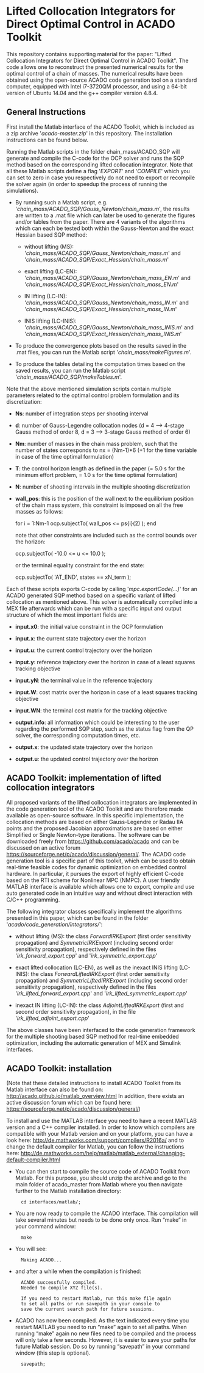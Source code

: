 # Lifted Collocation Integrators for Direct Optimal Control in ACADO Toolkit

This repository contains supporting material for the paper: "Lifted Collocation Integrators for Direct Optimal Control in ACADO Toolkit".
The code allows one to reconstruct the presented numerical results for the optimal control of a chain of masses. The numerical results have been obtained using the open-source ACADO code generation tool on a standard computer, equipped with Intel i7-3720QM processor, and using a 64-bit version of Ubuntu 14.04 and the g++ compiler version 4.8.4.


## General Instructions

First install the Matlab interface of the ACADO Toolkit, which is included as a zip archive '*acado-master.zip*' in this repository. The installation instructions can be found below.

Running the Matlab scripts in the folder chain_mass/ACADO_SQP will generate and compile the C-code for the OCP solver and runs the SQP method based on the corresponding lifted collocation integrator. Note that all these Matlab scripts define a flag '*EXPORT*' and '*COMPILE*' which you can set to zero in case you respectively do not need to export or recompile the solver again (in order to speedup the process of running the simulations).

- By running such a Matlab script, e.g. '*chain_mass/ACADO_SQP/Gauss_Newton/chain_mass.m*', the results are written to a .mat file which can later be used to generate the figures and/or tables from the paper. There are 4 variants of the algorithms which can each be tested both within the Gauss-Newton and the exact Hessian based SQP method:

  - without lifting (MS): '*chain_mass/ACADO_SQP/Gauss_Newton/chain_mass.m*' and '*chain_mass/ACADO_SQP/Exact_Hessian/chain_mass.m*'

  - exact lifting (LC-EN): '*chain_mass/ACADO_SQP/Gauss_Newton/chain_mass_EN.m*' and '*chain_mass/ACADO_SQP/Exact_Hessian/chain_mass_EN.m*'

  - IN lifting (LC-IN): '*chain_mass/ACADO_SQP/Gauss_Newton/chain_mass_IN.m*' and '*chain_mass/ACADO_SQP/Exact_Hessian/chain_mass_IN.m*'

  - INIS lifting (LC-INIS): '*chain_mass/ACADO_SQP/Gauss_Newton/chain_mass_INIS.m*' and '*chain_mass/ACADO_SQP/Exact_Hessian/chain_mass_INIS.m*'
				
- To produce the convergence plots based on the results saved in the .mat files, you can run the Matlab script '*chain_mass/makeFigures.m*'. 

- To produce the tables detailing the computation times based on the saved results, you can run the Matlab script '*chain_mass/ACADO_SQP/makeTables.m*'.


Note that the above mentioned simulation scripts contain multiple parameters related to the optimal control problem formulation and its discretization:

   - **Ns**: number of integration steps per shooting interval
   - **d**: number of Gauss-Legendre collocation nodes (d = 4 --> 4-stage Gauss method of order 8, d = 3 --> 3-stage Gauss method of order 6)
   - **Nm**: number of masses in the chain mass problem, such that the number of states corresponds to nx = (Nm-1)*6  (+1 for the time variable in case of the time optimal formulation)
   - **T**: the control horizon length as defined in the paper (= 5.0 s for the minimum effort problem, = 1.0 s for the time optimal formulation)
   - **N**: number of shooting intervals in the multiple shooting discretization
   - **wall_pos**: this is the position of the wall next to the equilibrium position of the chain mass system, this constraint is imposed on all the free masses as follows:

		for i = 1:Nm-1
			ocp.subjectTo( wall_pos <= ps{i}(2) );
		end

     note that other constraints are included such as the control bounds over the horizon:

		ocp.subjectTo( -10.0 <= u <= 10.0 );

     or the terminal equality constraint for the end state:

		ocp.subjectTo( 'AT_END', states == xN_term );

Each of these scripts exports C-code by calling '*mpc.exportCode(...)*' for an ACADO generated SQP method based on a specific variant of lifted collocation as mentioned above.
This solver is automatically compiled into a MEX file afterwards which can be run with a specific input and output structure of which the most important fields are:

   - **input.x0**: the initial value constraint in the OCP formulation
   - **input.x**: the current state trajectory over the horizon
   - **input.u**: the current control trajectory over the horizon
   - **input.y**: reference trajectory over the horizon in case of a least squares tracking objective
   - **input.yN**: the terminal value in the reference trajectory
   - **input.W**: cost matrix over the horizon in case of a least squares tracking objective
   - **input.WN**: the terminal cost matrix for the tracking objective

   - **output.info**: all information which could be interesting to the user regarding the performed SQP step, such as the status flag from the QP solver, the corresponding computation times, etc.
   - **output.x**: the updated state trajectory over the horizon
   - **output.u**: the updated control trajectory over the horizon


## ACADO Toolkit: implementation of lifted collocation integrators

All proposed variants of the lifted collocation integrators are implemented in the code generation tool of the ACADO Toolkit and are therefore made available as open-source software.
In this specific implementation, the collocation methods are based on either Gauss-Legendre or Radau IIA points and the proposed Jacobian approximations are based on either Simplified 
or Single Newton-type iterations. The software can be downloaded freely from https://github.com/acado/acado and can be discussed on an active forum https://sourceforge.net/p/acado/discussion/general/.
The ACADO code generation tool is a specific part of this toolkit, which can be used to obtain real-time feasible codes for dynamic optimization on embedded control hardware. 
In particular, it pursues the export of highly efficient C-code based on the RTI scheme for Nonlinear MPC (NMPC). A user friendly MATLAB interface is available which allows one to export, 
compile and use auto generated code in an intuitive way and without direct interaction with C/C++ programming. 

The following integrator classes specifically implement the algorithms presented in this paper, which can be found in the folder '*acado/code_generation/integrators/*':

   - without lifting (MS): 
	the class *ForwardIRKExport* (first order sensitivity propagation) and *SymmetricIRKExport* (including second order sensitivity propagation), 
	respectively defined in the files '*irk_forward_export.cpp*' and '*irk_symmetric_export.cpp*'

   - exact lifted collocation (LC-EN), as well as the inexact INIS lifting (LC-INIS): 
	the class *ForwardLiftedIRKExport* (first order sensitivity propagation) and *SymmetricLiftedIRKExport* (including second order sensitivity propagation), 
	respectively defined in the files '*irk_lifted_forward_export.cpp*' and '*irk_lifted_symmetric_export.cpp*'

   - inexact IN lifting (LC-IN): 
	the class *AdjointLiftedIRKExport* (first and second order sensitivity propagation), in the file '*irk_lifted_adjoint_export.cpp*'

The above classes have been interfaced to the code generation framework for the multiple shooting based SQP method for real-time embedded optimization, including the automatic generation of MEX and Simulink interfaces.

## ACADO Toolkit: installation

(Note that these detailed instructions to install ACADO Toolkit from its Matlab interface can also be found on: http://acado.github.io/matlab_overview.html In addition, there exists an active discussion forum which can be found here: https://sourceforge.net/p/acado/discussion/general/)


To install and use the MATLAB interface you need to have a recent MATLAB version and a C++ compiler installed.
In order to know which compilers are compatible with your Matlab version and on your platform, you can have a look here: http://de.mathworks.com/support/compilers/R2016a/
and to change the default compiler for Matlab, you can follow the instructions here: http://de.mathworks.com/help/matlab/matlab_external/changing-default-compiler.html

- You can then start to compile the source code of ACADO Toolkit from Matlab. For this purpose, you should unzip the archive and go to the main folder of acado_master from Matlab where you then navigate further to the Matlab installation directory:

		cd interfaces/matlab/;

- You are now ready to compile the ACADO interface. This compilation will take several minutes but needs to be done only once. Run “make” in your command window:

		make

- You will see:

		Making ACADO...

- and after a while when the compilation is finished:

		ACADO successfully compiled.
		Needed to compile XYZ file(s).

		If you need to restart Matlab, run this make file again
		to set all paths or run savepath in your console to
		save the current search path for future sessions.

- ACADO has now been compiled. As the text indicated every time you restart MATLAB you need to run “make” again to set all paths. When running “make” again no new files need to be compiled and the process will only take a few seconds. However, it is easier to save your paths for future Matlab session. Do so by running “savepath” in your command window (this step is optional).

		savepath;

